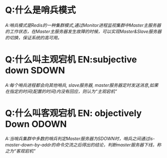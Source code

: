   #  Q:什么是哨兵模式
  ######  A:哨兵模式是Redis的一种集群模式,通过Monitor进程监视集群中Master主服务器的工作状态，在Master主服务器发生故障的时候，可以实现Master&Slave服务器的切换，保证系统的高可用。
  #  Q:什么叫主观宕机 EN:subjective down SDOWN
  ######  A:每个哨兵进程都会向其他哨兵, slave服务器, master服务器定时发送消息,如果在指定的时间(配置的时间)内没有回应，则认为“主观宕机”
  #  Q:什么叫客观宕机 EN: objectively Down ODOWN
  ######  A:当哨兵集群中多数的哨兵判定Master服务器为SDOWN时，哨兵之间通过is-master-down-by-addr的命令交流之后得出的结论，判断master服务器下线，称之为“客观宕机”
